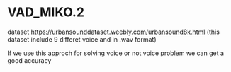 # VAD_MIKO.2

dataset https://urbansounddataset.weebly.com/urbansound8k.html (this dataset include 9 differet voice and in .wav format)

If we use this approch for solving voice or not voice problem we can get a good accuracy

 
